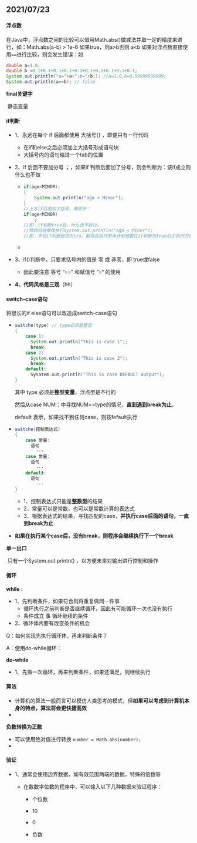 ## 2021/07/23

#### 浮点数

在Java中，浮点数之间的比较可以借用Math.abs()做减法并取一定的精度来进行，如：Math.abs(a-b) > 1e-6  如果true，则a>b否则 a<b
如果对浮点数直接使用`==`进行比较，则会发生错误：如

```java
double a=1.0;
double b =0.1+0.1+0.1+0.1+0.1+0.1+0.1+0.1+0.1+0.1;
System.out.println("a="+a+";b="+b;); //a=1.0,b=0.99999999999;
System.out.println(a==b); // false
```



**final关键字**

​	静态变量

#### **if判断**

- 1、永远在每个 if 后面都使用 大括号{} ，即便只有一行代码

  - 在if和else之后必须加上大括号形成语句块
  - 大括号内的语句缩进一个tab的位置

- 2、if 后面不要加分号 ；，如果if 判断后面加了分号，则会判断为：该if成立则什么也不做

  - ```java
    if(age<MINOR); 
    {
        System.out.println("aga < Minor");
    }
    //上方if后面加了括号，等同于：
    if(age<MINOR)
        ;
    //即：if判断true后，什么也不执行。
    //然后将会继续执行System.out.println("aga < Minor");
    //即：不论if判断是否为tru，都将会执行原本计划想要在if判断为true后才执行的语句
    ```

  - 

- 3、if()判断中，只要求括号内的值是 零 或 非零，即 true或false

  - 因此要注意 等号 ”==“ 和赋值号 ”=“ 的使用

- **4、代码风格是三观**（hh）

#### switch-case语句

将很长的if else语句可以改造成switch-case语句

- ```java
  switche(type) // type必须是整型
  {
      case 1:
      	System.out.println("This is case 1");
      	break;
      case 2:
      	System.out.println("This is case 2");
  		break;
      default:
      	Sysatem.out.println("This is case DEFAULT output");
  }
  ```

  其中 type  必须是**整型变量**，浮点型是不行的

  然后从case NUM：中寻找NUM==type的情况，**直到遇到break为止**。

  default 表示，如果找不到任何case，则按fefault执行

- ```java
  switche(控制表达式)
  {
      case 常量:
      	语句
          ···
      case 常量:
      	语句
          ···
      default:
      	语句
          ···
  }
  ```

  - 1、控制表达式只能是**整数型**的结果
  - 2、常量可以是常数，也可以是常数计算的表达式
  - 3、根据表达式的结果，寻找匹配的case，**并执行case后面的语句，一直到break为止**

- **如果在执行某个case后，没有break，则程序会继续执行下一个break**

**单一出口**

​	只有一个System.out.printn() ，以方便未来对输出进行控制和操作



#### 循环

**while** :

- 1、先判断条件，如果符合则将重复做同一件事
  - 循环执行之前判断是否继续循环，因此有可能循环一次也没有执行
  - 条件成立 事 循环继续的条件
- 2、循环体内要有改变条件的机会

Q：如何实现先执行循环体，再来判断条件？

A：使用do-while循环：

**do-while**

- 1、先做一次循环，再来判断条件，如果还满足，则继续执行



#### 算法

- 计算机的算法一般而言可以模仿人类思考的模式，但**如果可以考虑到计算机本身的特点，算法将会更快捷高效**
- 

**负数转换为正数**

- 可以使用绝对值进行转换 ```number = Math.abs(number);```
- 

#### 验证

- 1、通常会使用边界数据，如有效范围两端的数据，特殊的倍数等

  - 在数数字位数的程序中，可以输入以下几种数据来验证程序：

    - 个位数

    - 10

    - 0

    - 负数

      
